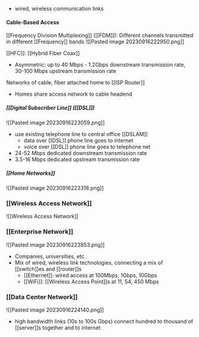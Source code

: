 - wired, wireless communication links

#### Cable-Based Access
[[Frequency Division Multiplexing]] ([[FDM]]): Different channels transmitted in different [[Frequency]] bands
![[Pasted image 20230916222950.png]]

[[HFC]]: [[Hybrid Fiber Coax]]
- Asymmetric: up to 40 Mbps - 1.2Gbps downstream transmission rate, 30-100 Mbps upstream transmission rate

Networks of cable, fiber attached home to [[ISP Router]]
- Homes share access network to cable headend

##### [[Digital Subscriber Line]] ([[DSL]])
![[Pasted image 20230916223059.png]]
- use existing telephone line to central office [[DSLAM]]
	- data over [[DSL]] phone line goes to internet
	- voice over [[DSL]] phone line goes to telephone net
- 24-52 Mbps dedicated downstream transmission rate
- 3.5-16 Mbps dedicated upstream transmission rate

##### [[Home Networks]]
![[Pasted image 20230916223318.png]]

### [[Wireless Access Network]]
![[Wireless Access Network]]

### [[Enterprise Network]]
![[Pasted image 20230916223853.png]]
- Companies, universities, etc.
- Mix of wired, wireless link technologies, connecting a mix of [[switch]]es and [[router]]s
	- [[Ethernet]]: wired access at 100Mbps, 1Gbps, 10Gbps
	- [[WiFi]]: [[Wireless Access Point]]s at 11, 54, 450 Mbps

### [[Data Center Network]]
![[Pasted image 20230916224140.png]]
- high bandwidth links (10s to 100s Gbps) connect hundred to thousand of [[server]]s together and to internet
